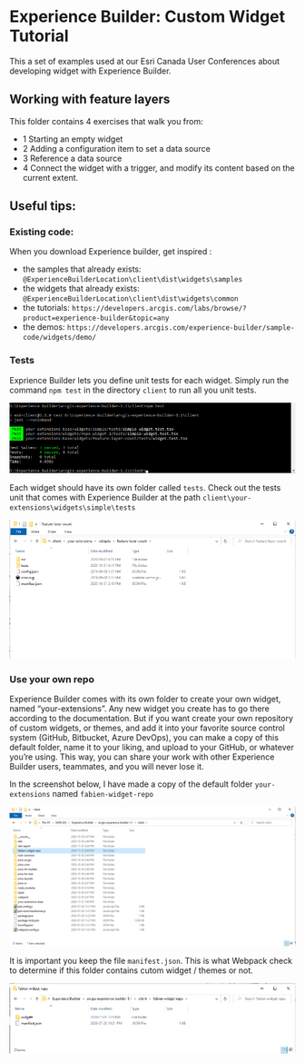 # Experience Builder: Custom Widget Tutorial

This a set of examples used at our Esri Canada User Conferences about developing widget with Experience Builder.

## Working with feature layers

This folder contains 4 exercises that walk you from:
 - 1 Starting an empty widget
 - 2 Adding a configuration item to set a data source
 - 3 Reference a data source
 - 4 Connect the widget with a trigger, and modify its content based on the current extent.
 
## Useful tips:

### Existing code: 

When you download Experience builder, get inspired :
 
  - the samples that already exists: `@ExperienceBuilderLocation\client\dist\widgets\samples`
  - the widgets that already exists: `@ExperienceBuilderLocation\client\dist\widgets\common`
  - the tutorials: `https://developers.arcgis.com/labs/browse/?product=experience-builder&topic=any`
  - the demos: `https://developers.arcgis.com/experience-builder/sample-code/widgets/demo/`
  
### Tests

Exprience Builder lets you define unit tests for each widget. Simply run the command `npm test` in the directory `client` to run all you unit tests.

![GitHub Logo](https://github.com/fabanc/esri-canada-uc-experience-builder-widgets/blob/master/working-with-feature-layers/images/npm-test.png)

Each widget should have its own folder called `tests`. Check out the tests unit that comes with Experience Builder at the path `client\your-extensions\widgets\simple\tests`

![GitHub Logo](https://github.com/fabanc/esri-canada-uc-experience-builder-widgets/blob/master/working-with-feature-layers/images/npm-test-2.png)

### Use your own repo

Experience Builder comes with its own folder to create your own widget, named “your-extensions”. Any new widget you create has to go there according to the documentation. But if you want create your own repository of custom widgets, or themes, and add it into your favorite source control system (GitHub, Bitbucket, Azure DevOps), you can make a copy of this default folder, name it to your liking, and upload to your GitHub, or whatever you’re using. This way, you can share your work with other Experience Builder users, teammates, and you will never lose it.

In the screenshot below, I have made a copy of the default folder `your-extensions` named `fabien-widget-repo`

![GitHub Logo](https://github.com/fabanc/esri-canada-uc-experience-builder-widgets/blob/master/working-with-feature-layers/images/custom-repo-1.png)
  
 It is important you keep the file `manifest.json`. This is what Webpack check to determine if this folder contains cutom widget / themes or not.

![GitHub Logo](https://github.com/fabanc/esri-canada-uc-experience-builder-widgets/blob/master/working-with-feature-layers/images/custom-repo-2.png)